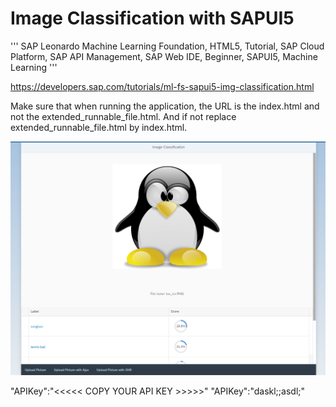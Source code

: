 # Image Classification with SAPUI5

''' SAP Leonardo Machine Learning Foundation, HTML5, Tutorial, SAP Cloud Platform, SAP API Management, SAP Web IDE, Beginner, SAPUI5, Machine Learning '''

https://developers.sap.com/tutorials/ml-fs-sapui5-img-classification.html

Make sure that when running the application, the URL is the index.html and not the extended_runnable_file.html. And if not replace extended_runnable_file.html by index.html.


![sc1](https://github.com/davidvela/sapui5_ml_demo_img_class/blob/master/assets/sc1.PNG)


  "APIKey":"<<<<< COPY YOUR API KEY >>>>>"
  "APIKey":"daskl;;asdl;"
  
